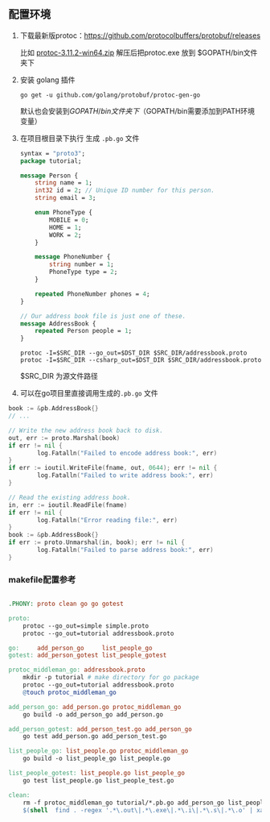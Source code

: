 ## 配置环境

1. 下载最新版protoc：https://github.com/protocolbuffers/protobuf/releases 

   比如 [protoc-3.11.2-win64.zip](https://github.com/protocolbuffers/protobuf/releases/download/v3.11.2/protoc-3.11.2-win64.zip) 解压后把protoc.exe 放到 $GOPATH/bin文件夹下

2. 安装 golang 插件

   `go get -u github.com/golang/protobuf/protoc-gen-go`

   默认也会安装到$GOPATH/bin文件夹下（$GOPATH/bin需要添加到PATH环境变量）

3. 在项目根目录下执行 生成 `.pb.go` 文件

   ```protobuf
   syntax = "proto3";
   package tutorial;
   
   message Person {
       string name = 1;
       int32 id = 2; // Unique ID number for this person.
       string email = 3;
   
       enum PhoneType {
           MOBILE = 0;
           HOME = 1;
           WORK = 2;
       }
   
       message PhoneNumber {
           string number = 1;
           PhoneType type = 2;
       }
   
       repeated PhoneNumber phones = 4;
   }
   
   // Our address book file is just one of these.
   message AddressBook {
       repeated Person people = 1;
   }
   ```

   ```shell
   protoc -I=$SRC_DIR --go_out=$DST_DIR $SRC_DIR/addressbook.proto
   protoc -I=$SRC_DIR --csharp_out=$DST_DIR $SRC_DIR/addressbook.proto
   ```

   $SRC_DIR 为源文件路径

4. 可以在go项目里直接调用生成的`.pb.go` 文件

```go
book := &pb.AddressBook{}
// ...

// Write the new address book back to disk.
out, err := proto.Marshal(book)
if err != nil {
        log.Fatalln("Failed to encode address book:", err)
}
if err := ioutil.WriteFile(fname, out, 0644); err != nil {
        log.Fatalln("Failed to write address book:", err)
}
```

```go
// Read the existing address book.
in, err := ioutil.ReadFile(fname)
if err != nil {
        log.Fatalln("Error reading file:", err)
}
book := &pb.AddressBook{}
if err := proto.Unmarshal(in, book); err != nil {
        log.Fatalln("Failed to parse address book:", err)
}
```



### makefile配置参考

```makefile

.PHONY: proto clean go go gotest

proto:
	protoc --go_out=simple simple.proto
	protoc --go_out=tutorial addressbook.proto

go:     add_person_go     list_people_go
gotest: add_person_gotest list_people_gotest

protoc_middleman_go: addressbook.proto
	mkdir -p tutorial # make directory for go package
	protoc --go_out=tutorial addressbook.proto
	@touch protoc_middleman_go

add_person_go: add_person.go protoc_middleman_go
	go build -o add_person_go add_person.go

add_person_gotest: add_person_test.go add_person_go
	go test add_person.go add_person_test.go

list_people_go: list_people.go protoc_middleman_go
	go build -o list_people_go list_people.go

list_people_gotest: list_people.go list_people_go
	go test list_people.go list_people_test.go

clean:
	rm -f protoc_middleman_go tutorial/*.pb.go add_person_go list_people_go
	$(shell  find . -regex '.*\.out\|.*\.exe\|.*\.i\|.*\.s\|.*\.o' | xargs rm -f)

```



